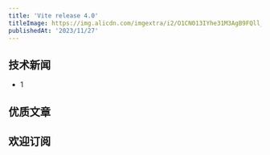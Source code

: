 ```yaml
---
title: 'Vite release 4.0'
titleImage: https://img.alicdn.com/imgextra/i2/O1CN013IYhe31M3AgB9FQll_!!6000000001378-0-tps-1920-1280.jpg_1200x1200.jpg
publishedAt: '2023/11/27'
---
```


## 技术新闻

- 1

## 优质文章

## 欢迎订阅
